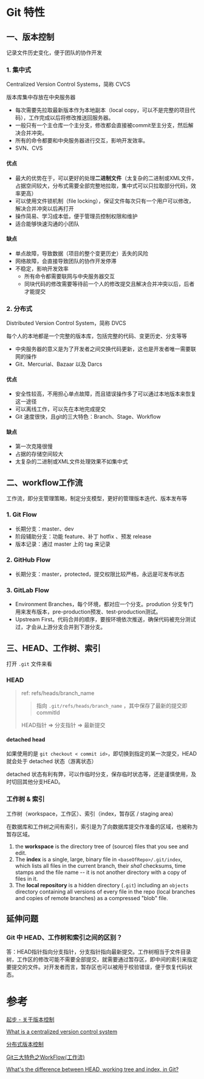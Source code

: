 # Git 特性

## 一、版本控制

记录文件历史变化，便于团队的协作开发

### 1. 集中式

Centralized Version Control Systems，简称 CVCS

版本库集中存放在中央服务器

- 每次需要先拉取最新版本作为本地副本（local copy，可以不是完整的项目代码），工作完成以后将修改推送回服务器。
- 一般只有一个主仓库一个主分支，修改都会直接被commit至主分支，然后解决合并冲突。
- 所有的命令都要和中央服务器进行交互，影响开发效率。
- SVN、CVS

#### 优点

- 最大的优势在于，可以更好的处理**二进制文件**（太复杂的二进制或XML文件，占据空间较大，分布式需要全部完整地拉取，集中式可以只拉取部分代码，效率更高）
- 可以使用文件锁机制（file locking），保证文件每次只有一个用户可以修改，解决合并冲突以后再打开
- 操作简易、学习成本低，便于管理员控制权限和维护
- 适合能够快速沟通的小团队

#### 缺点

- 单点故障，导致数据（项目的整个变更历史）丢失的风险
- 网络故障，会直接导致团队的协作开发停滞
- 不稳定，影响开发效率
  - 所有命令都需要联网与中央服务器交互
  - 同块代码的修改需要等待前一个人的修改提交且解决合并冲突以后，后者才能提交

### 2. 分布式

Distributed Version Control System，简称 DVCS

每个人的本地都是一个完整的版本库，包括完整的代码、变更历史、分支等等

- 中央服务器的意义是为了开发者之间交换代码更新，这也是开发者唯一需要联网的操作
- Git、Mercurial、Bazaar 以及 Darcs 

#### 优点

- 安全性较高，不用担心单点故障，而且错误操作多了可以通过本地版本来恢复这一途径
- 可以离线工作，可以先在本地完成提交
- Git 速度很快，且git的三大特色：Branch、Stage、Workflow

#### 缺点

- 第一次克隆很慢
- 占据的存储空间较大
- 太复杂的二进制或XML文件处理效果不如集中式



## 二、workflow工作流

工作流，即分支管理策略，制定分支模型，更好的管理版本迭代、版本发布等

### 1. Git Flow

- 长期分支：master、dev
- 阶段辅助分支：功能 feature、补丁 hotfix 、预发 release
- 版本记录：通过 master 上的 tag 来记录

### 2. GitHub Flow

- 长期分支：master，protected，提交权限比较严格，永远是可发布状态

### 3. GitLab Flow

- Environment Branches，每个环境，都对应一个分支。prodution 分支专门用来发布版本，pre-production预发、test-production测试。
- Upstream First。代码合并的顺序，要按环境依次推送，确保代码被充分测试过，才会从上游分支合并到下游分支。



## 三、HEAD、工作树、索引

打开 `.git` 文件来看

### HEAD

> ref: refs/heads/branch_name
>
> > 指向 `.git/refs/heads/branch_name` ，其中保存了最新的提交即 commitId
>
> HEAD指针 => 分支指针 => 最新提交

#### detached head

如果使用的是 `git checkout < commit id>`，即切换到指定的某一次提交，HEAD 就会处于 detached 状态（游离状态）

detached 状态有利有弊，可以作临时分支，保存临时状态等，还是谨慎使用，及时切回其他分支HEAD。

### 工作树 & 索引

工作树（workspace，工作区）、索引（index，暂存区 / staging area）

在数据库和工作树之间有索引，索引是为了向数据库提交作准备的区域，也被称为暂存区域。

1. the **workspace** is the directory tree of (source) files that you see and edit.
2. The **index** is a single, large, binary file in `<baseOfRepo>/.git/index`, which lists all files in the current branch, their *sha1* checksums, time stamps and the file name -- it is not another directory with a copy of files in it.
3. The **local repository** is a hidden directory (`.git`) including an `objects` directory containing all versions of every file in the repo (local branches and copies of remote branches) as a compressed "blob" file.



## 延伸问题

### Git 中 HEAD、工作树和索引之间的区别？

答：HEAD指针指向分支指针，分支指针指向最新提交。工作树相当于文件目录树，工作区的修改可能不需要全部提交，就需要通过暂存区，即中间的索引来指定要提交的文件。对开发者而言，暂存区也可以被用于校验错误，便于恢复代码状态。



# 参考

[起步 - 关于版本控制](http://git-scm.com/book/zh/v2/%E8%B5%B7%E6%AD%A5-%E5%85%B3%E4%BA%8E%E7%89%88%E6%9C%AC%E6%8E%A7%E5%88%B6)

[What is a centralized version control system](https://about.gitlab.com/topics/version-control/what-is-centralized-version-control-system/)

[分布式版本控制](https://zh.wikipedia.org/wiki/%E5%88%86%E6%95%A3%E5%BC%8F%E7%89%88%E6%9C%AC%E6%8E%A7%E5%88%B6)

[Git三大特色之WorkFlow(工作流)](https://blog.csdn.net/qq_32452623/article/details/78905181)

[What's the difference between HEAD, working tree and index, in Git?](https://stackoverflow.com/questions/3689838/whats-the-difference-between-head-working-tree-and-index-in-git)

